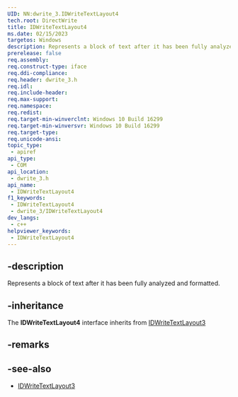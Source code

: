 ```yaml
---
UID: NN:dwrite_3.IDWriteTextLayout4
tech.root: DirectWrite
title: IDWriteTextLayout4
ms.date: 02/15/2023
targetos: Windows
description: Represents a block of text after it has been fully analyzed and formatted.
prerelease: false
req.assembly: 
req.construct-type: iface
req.ddi-compliance: 
req.header: dwrite_3.h
req.idl: 
req.include-header: 
req.max-support: 
req.namespace: 
req.redist: 
req.target-min-winverclnt: Windows 10 Build 16299
req.target-min-winversvr: Windows 10 Build 16299
req.target-type: 
req.unicode-ansi: 
topic_type:
 - apiref
api_type:
 - COM
api_location:
 - dwrite_3.h
api_name:
 - IDWriteTextLayout4
f1_keywords:
 - IDWriteTextLayout4
 - dwrite_3/IDWriteTextLayout4
dev_langs:
 - c++
helpviewer_keywords:
 - IDWriteTextLayout4
---
```


## -description

Represents a block of text after it has been fully analyzed and formatted.

## -inheritance

The **IDWriteTextLayout4** interface inherits from [IDWriteTextLayout3](/windows/win32/api/dwrite_3/nn-dwrite_3-idwritetextlayout3)

## -remarks

## -see-also

* [IDWriteTextLayout3](/windows/win32/api/dwrite_3/nn-dwrite_3-idwritetextlayout3)
